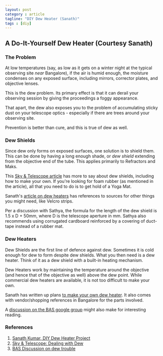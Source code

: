```yaml
---
layout: post
category : article
tagline: "DIY Dew Heater (Sanath)"
tags : [diy]
---
```



## A Do-It-Yourself Dew Heater (Courtesy Sanath)

### The Problem
At low temperatures (say, as low as it gets on a winter night at the typical
observing site *near* Bangalore), if the air is humid enough, the moisture
condenses on any exposed surface, including mirrors, corrector plates, and
objective lenses.

This is the dew problem. Its primary effect is that it can derail your observing
session by giving the proceedings a foggy appearance.

That apart, the dew also exposes you to the problem of accumulating sticky dust
on your telescope optics - especially if there are trees around your observing
site.

Prevention is better than cure, and this is true of dew as well.


### Dew Shields
Since dew only forms on exposed surfaces, one solution is to shield them.  This
can be done by having a long enough shade, or *dew shield* extending from the
objective end of the tube. This applies primarily to Refractors and Maks.

This [Sky & Telescope article][2] has more to say about dew shields, including
how to make your own. If you're looking for foam rubber (as mentioned in the
article), all that you need to do is to get hold of a Yoga Mat.

Sanath's [article on dew heaters][1] has references to sources for other things
you might need, like Velcro strips.

Per a discussion with Sathya, the formula for the length of the dew shield is
1.5 x D + 50mm, where D is the telescope aperture in mm.  Sathya also recommends
using corrugated cardboard reinforced by a covering of duct-tape instead of a
rubber mat.

### Dew Heaters
Dew Shields are the first line of defence against dew. Sometimes it is cold
enough for dew to form despite dew shields. What you then need is a dew heater.
Think of it as a dew shield with a built-in heating mechanism.

Dew Heaters work by maintaining the temperature around the objective (and hence
that of the objective as well) above the dew point. While commercial dew heaters
are available, it is not too difficult to make your own.

Sanath has written up plans [to make your own dew heater][1]. It also comes with
vendor/shopping references in Bangalore for the parts involved.

A [discussion on the BAS google group][3] might also make for interesting reading.

### References
1. [Sanath Kumar, DIY Dew Heater Project][1]
2. [Sky & Telescope: Dealing with Dew][2]
3. [BAS Discussion on dew trouble][3]

[1]:    http://celestial-explorer.blogspot.in/2015/11/dew-heater-diy-for-8-gso-telescope.html "Sanath Kumar, DIY Dew Heater Project "
[2]:    http://www.skyandtelescope.com/astronomy-resources/dealing-with-dew/ "Sky & Telescope: Dealing With Dew"
[3]:    https://groups.google.com/forum/#!msg/b-a-s/bdl0M-jaUuE/1iqDg5hGCAAJ "BAS discussion on dew trouble"
